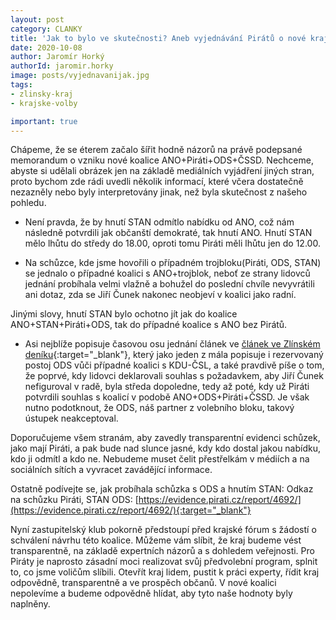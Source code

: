 ```yaml
---
layout: post
category: CLANKY
title: 'Jak to bylo ve skutečnosti? Aneb vyjednávání Pirátů o nové krajské koalici'
date: 2020-10-08
author: Jaromír Horký
authorId: jaromir.horky
image: posts/vyjednavanijak.jpg
tags: 
- zlinsky-kraj
- krajske-volby

important: true
---
```

Chápeme, že se éterem začalo šířit hodně názorů na právě podepsané memorandum o vzniku nové koalice ANO+Piráti+ODS+ČSSD. Nechceme, abyste si udělali obrázek jen na základě mediálních vyjádření jiných stran, proto bychom zde rádi uvedli několik informací, které včera dostatečně nezazněly nebo byly interpretovány jinak, než byla skutečnost z našeho pohledu.

*  Není pravda, že by hnutí STAN odmítlo nabídku od ANO, což nám následně potvrdili jak občanští demokraté, tak hnutí ANO. Hnutí STAN mělo lhůtu do středy do 18.00, oproti tomu Piráti měli lhůtu jen do 12.00. 

*  Na schůzce, kde jsme hovořili o případném trojbloku(Piráti, ODS, STAN) se jednalo o případné koalici s ANO+trojblok, neboť ze strany lidovců jednání probíhala velmi vlažně a bohužel do poslední chvíle nevyvrátili ani dotaz, zda se Jiří Čunek nakonec neobjeví v koalici jako radní. 

Jinými slovy, hnutí STAN bylo ochotno jít jak do koalice ANO+STAN+Piráti+ODS, tak do případné koalice s ANO bez Pirátů. 

*  Asi nejblíže popisuje časovou osu jednání článek ve [článek ve Zlínském deníku](https://zlinsky.denik.cz/zpravy_region/ano-pirati-ods-a-cssd-nova-koalice-ve-zlinskem-kraji-je-na-spadnuti-20201007.html){:target="_blank"}, který jako jeden z mála popisuje i rezervovaný postoj ODS vůči případné koalici s KDU-ČSL,  a také pravdivě píše o tom, že poprvé, kdy lidovci deklarovali souhlas s požadavkem, aby Jiří Čunek nefiguroval v radě, byla středa dopoledne, tedy až poté, kdy už Piráti potvrdili souhlas s koalicí v podobě ANO+ODS+Piráti+ČSSD. Je však nutno podotknout, že ODS, náš partner z volebního bloku, takový ústupek neakceptoval.

Doporučujeme všem stranám, aby zavedly transparentní evidenci schůzek, jako mají Piráti, a pak bude nad slunce jasné, kdy kdo dostal jakou nabídku, kdo ji odmítl a kdo ne. Nebudeme muset čelit přestřelkám v médiích a na sociálních sítích a vyvracet zavádějící informace. 

Ostatně podívejte se, jak probíhala schůzka s ODS a hnutím STAN: Odkaz na schůzku Piráti, STAN ODS: [https://evidence.pirati.cz/report/4692/](https://evidence.pirati.cz/report/4692/){:target="_blank"}

Nyní zastupitelský klub pokorně předstoupí před krajské fórum s žádostí o schválení návrhu této koalice. Můžeme vám slíbit, že kraj budeme vést transparentně, na základě expertních názorů a s dohledem veřejnosti. Pro Piráty je naprosto zásadní moci realizovat svůj předvolební program, splnit to, co jsme voličům slíbili. Otevřít kraj lidem, pustit k práci experty, řídit kraj odpovědně, transparentně a ve prospěch občanů. V nové koalici nepolevíme a budeme odpovědně hlídat, aby tyto naše hodnoty byly naplněny.

